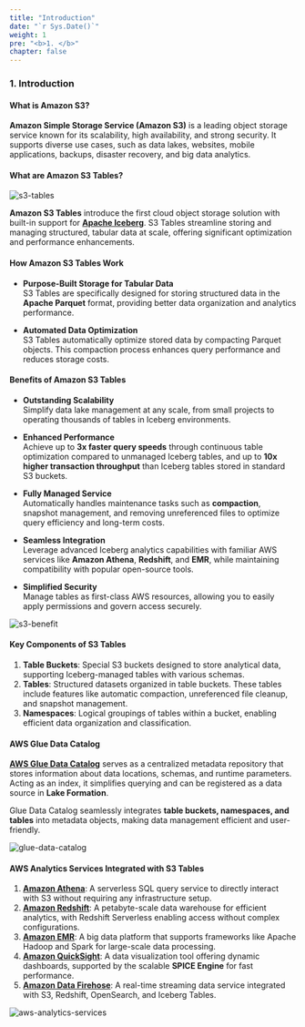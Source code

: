 ```yaml
---
title: "Introduction"
date: "`r Sys.Date()`"
weight: 1
pre: "<b>1. </b>"
chapter: false
---
```


### 1. Introduction 

#### What is Amazon S3?  

**Amazon Simple Storage Service (Amazon S3)** is a leading object storage service known for its scalability, high availability, and strong security. It supports diverse use cases, such as data lakes, websites, mobile applications, backups, disaster recovery, and big data analytics.  

#### What are Amazon S3 Tables?  

![s3-tables](/images/1-introduction/image-1.png)  

**Amazon S3 Tables** introduce the first cloud object storage solution with built-in support for **[Apache Iceberg](https://iceberg.apache.org/)**. S3 Tables streamline storing and managing structured, tabular data at scale, offering significant optimization and performance enhancements.  

#### How Amazon S3 Tables Work  

- **Purpose-Built Storage for Tabular Data**  
  S3 Tables are specifically designed for storing structured data in the **Apache Parquet** format, providing better data organization and analytics performance.  

- **Automated Data Optimization**  
  S3 Tables automatically optimize stored data by compacting Parquet objects. This compaction process enhances query performance and reduces storage costs.  

#### Benefits of Amazon S3 Tables  

- **Outstanding Scalability**  
  Simplify data lake management at any scale, from small projects to operating thousands of tables in Iceberg environments.  

- **Enhanced Performance**  
  Achieve up to **3x faster query speeds** through continuous table optimization compared to unmanaged Iceberg tables, and up to **10x higher transaction throughput** than Iceberg tables stored in standard S3 buckets.  

- **Fully Managed Service**  
  Automatically handles maintenance tasks such as **compaction**, snapshot management, and removing unreferenced files to optimize query efficiency and long-term costs.  

- **Seamless Integration**  
  Leverage advanced Iceberg analytics capabilities with familiar AWS services like **Amazon Athena**, **Redshift**, and **EMR**, while maintaining compatibility with popular open-source tools.  

- **Simplified Security**  
  Manage tables as first-class AWS resources, allowing you to easily apply permissions and govern access securely.  

![s3-benefit](/images/1-introduction/image-2.png)  

#### Key Components of S3 Tables  

1. **Table Buckets**: Special S3 buckets designed to store analytical data, supporting Iceberg-managed tables with various schemas.  
2. **Tables**: Structured datasets organized in table buckets. These tables include features like automatic compaction, unreferenced file cleanup, and snapshot management.  
3. **Namespaces**: Logical groupings of tables within a bucket, enabling efficient data organization and classification.  

#### AWS Glue Data Catalog  

[**AWS Glue Data Catalog**](https://docs.aws.amazon.com/prescriptive-guidance/latest/serverless-etl-aws-glue/aws-glue-data-catalog.html#:~:text=The%20AWS%20Glue%20Data%20Catalog,formats%2C%20schemas%2C%20and%20sources.) serves as a centralized metadata repository that stores information about data locations, schemas, and runtime parameters. Acting as an index, it simplifies querying and can be registered as a data source in **Lake Formation**.  

Glue Data Catalog seamlessly integrates **table buckets, namespaces, and tables** into metadata objects, making data management efficient and user-friendly.  

![glue-data-catalog](/images/1-introduction/image.png)  

#### AWS Analytics Services Integrated with S3 Tables  

1. [**Amazon Athena**](https://docs.aws.amazon.com/AmazonS3/latest/userguide/s3-tables-integrating-athena.html): A serverless SQL query service to directly interact with S3 without requiring any infrastructure setup.  
2. [**Amazon Redshift**](https://docs.aws.amazon.com/AmazonS3/latest/userguide/s3-tables-integrating-redshift.html): A petabyte-scale data warehouse for efficient analytics, with Redshift Serverless enabling access without complex configurations.  
3. [**Amazon EMR**](https://docs.aws.amazon.com/AmazonS3/latest/userguide/s3-tables-integrating-emr.html): A big data platform that supports frameworks like Apache Hadoop and Spark for large-scale data processing.  
4. [**Amazon QuickSight**](https://docs.aws.amazon.com/AmazonS3/latest/userguide/s3-tables-integrating-quicksight.html): A data visualization tool offering dynamic dashboards, supported by the scalable **SPICE Engine** for fast performance.  
5. [**Amazon Data Firehose**](https://docs.aws.amazon.com/AmazonS3/latest/userguide/s3-tables-integrating-firehose.html): A real-time streaming data service integrated with S3, Redshift, OpenSearch, and Iceberg Tables.  

![aws-analytics-services](/images/1-introduction/image-3.png)  
